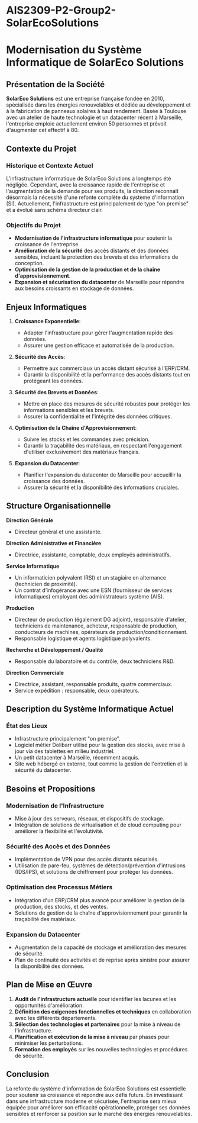 # AIS2309-P2-Group2-SolarEcoSolutions
# Modernisation du Système Informatique de SolarEco Solutions

## Présentation de la Société

**SolarEco Solutions** est une entreprise française fondée en 2010, spécialisée dans les énergies renouvelables et dédiée au développement et à la fabrication de panneaux solaires à haut rendement. Basée à Toulouse avec un atelier de haute technologie et un datacenter récent à Marseille, l'entreprise emploie actuellement environ 50 personnes et prévoit d'augmenter cet effectif à 80.

## Contexte du Projet

### Historique et Contexte Actuel
L'infrastructure informatique de SolarEco Solutions a longtemps été négligée. Cependant, avec la croissance rapide de l'entreprise et l'augmentation de la demande pour ses produits, la direction reconnaît désormais la nécessité d'une refonte complète du système d'information (SI). Actuellement, l'infrastructure est principalement de type "on premise" et a évolué sans schéma directeur clair.

### Objectifs du Projet
- **Modernisation de l'infrastructure informatique** pour soutenir la croissance de l'entreprise.
- **Amélioration de la sécurité** des accès distants et des données sensibles, incluant la protection des brevets et des informations de conception.
- **Optimisation de la gestion de la production et de la chaîne d'approvisionnement**.
- **Expansion et sécurisation du datacenter** de Marseille pour répondre aux besoins croissants en stockage de données.

## Enjeux Informatiques

1. **Croissance Exponentielle**:
   - Adapter l'infrastructure pour gérer l'augmentation rapide des données.
   - Assurer une gestion efficace et automatisée de la production.

2. **Sécurité des Accès**:
   - Permettre aux commerciaux un accès distant sécurisé à l'ERP/CRM.
   - Garantir la disponibilité et la performance des accès distants tout en protégeant les données.

3. **Sécurité des Brevets et Données**:
   - Mettre en place des mesures de sécurité robustes pour protéger les informations sensibles et les brevets.
   - Assurer la confidentialité et l'intégrité des données critiques.

4. **Optimisation de la Chaîne d'Approvisionnement**:
   - Suivre les stocks et les commandes avec précision.
   - Garantir la traçabilité des matériaux, en respectant l'engagement d'utiliser exclusivement des matériaux français.

5. **Expansion du Datacenter**:
   - Planifier l'expansion du datacenter de Marseille pour accueillir la croissance des données.
   - Assurer la sécurité et la disponibilité des informations cruciales.

## Structure Organisationnelle

**Direction Générale**
- Directeur général et une assistante.

**Direction Administrative et Financière**
- Directrice, assistante, comptable, deux employés administratifs.

**Service Informatique**
- Un informaticien polyvalent (RSI) et un stagiaire en alternance (technicien de proximité).
- Un contrat d’infogérance avec une ESN (fournisseur de services informatiques) employant des administrateurs système (AIS).

**Production**
- Directeur de production (également DG adjoint), responsable d'atelier, techniciens de maintenance, acheteur, responsable de production, conducteurs de machines, opérateurs de production/conditionnement.
- Responsable logistique et agents logistique polyvalents.

**Recherche et Développement / Qualité**
- Responsable du laboratoire et du contrôle, deux techniciens R&D.

**Direction Commerciale**
- Directrice, assistant, responsable produits, quatre commerciaux.
- Service expédition : responsable, deux opérateurs.

## Description du Système Informatique Actuel

### État des Lieux
- Infrastructure principalement "on premise".
- Logiciel métier Dolibarr utilisé pour la gestion des stocks, avec mise à jour via des tablettes en milieu industriel.
- Un petit datacenter à Marseille, récemment acquis.
- Site web hébergé en externe, tout comme la gestion de l'entretien et la sécurité du datacenter.

## Besoins et Propositions

### Modernisation de l'Infrastructure
- Mise à jour des serveurs, réseaux, et dispositifs de stockage.
- Intégration de solutions de virtualisation et de cloud computing pour améliorer la flexibilité et l'évolutivité.

### Sécurité des Accès et des Données
- Implémentation de VPN pour des accès distants sécurisés.
- Utilisation de pare-feu, systèmes de détection/prévention d'intrusions (IDS/IPS), et solutions de chiffrement pour protéger les données.

### Optimisation des Processus Métiers
- Intégration d'un ERP/CRM plus avancé pour améliorer la gestion de la production, des stocks, et des ventes.
- Solutions de gestion de la chaîne d'approvisionnement pour garantir la traçabilité des matériaux.

### Expansion du Datacenter
- Augmentation de la capacité de stockage et amélioration des mesures de sécurité.
- Plan de continuité des activités et de reprise après sinistre pour assurer la disponibilité des données.

## Plan de Mise en Œuvre

1. **Audit de l'infrastructure actuelle** pour identifier les lacunes et les opportunités d'amélioration.
2. **Définition des exigences fonctionnelles et techniques** en collaboration avec les différents départements.
3. **Sélection des technologies et partenaires** pour la mise à niveau de l'infrastructure.
4. **Planification et exécution de la mise à niveau** par phases pour minimiser les perturbations.
5. **Formation des employés** sur les nouvelles technologies et procédures de sécurité.

## Conclusion

La refonte du système d'information de SolarEco Solutions est essentielle pour soutenir sa croissance et répondre aux défis futurs. En investissant dans une infrastructure moderne et sécurisée, l'entreprise sera mieux équipée pour améliorer son efficacité opérationnelle, protéger ses données sensibles et renforcer sa position sur le marché des énergies renouvelables.


